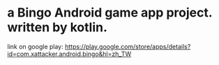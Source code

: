 # a Bingo Android game app project. written by kotlin.

link on google play: 
<https://play.google.com/store/apps/details?id=com.xattacker.android.bingo&hl=zh_TW>
